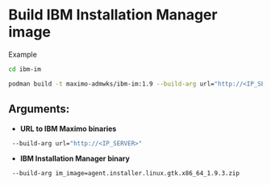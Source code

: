 # Build IBM Installation Manager image

Example

```bash
cd ibm-im

podman build -t maximo-admwks/ibm-im:1.9 --build-arg url="http://<IP_SERVER>"   .
```


## Arguments:

* **URL to IBM Maximo binaries**

```bash
 --build-arg url="http://<IP_SERVER>"
```

* **IBM Installation Manager binary**

```bash
 --build-arg im_image=agent.installer.linux.gtk.x86_64_1.9.3.zip
```

